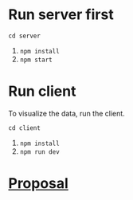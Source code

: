 # Run server first

`cd server`

1. `npm install`
2. `npm start`

# Run client

To visualize the data, run the client.

`cd client`

1. `npm install`
2. `npm run dev`

# [Proposal](PROPOSAL.md)

